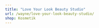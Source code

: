 ```yaml
---
title: "Love Your Look Beauty Studio"
url: /wayne/love-your-look-beauty-studio/
shop: Kosmetik
---
```

